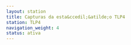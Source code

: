 ```yaml
---
layout: station
title: Capturas da esta&ccedil;&atilde;o TLP4
station: TLP4
navigation_weight: 4
status: ativa
---
```

